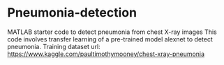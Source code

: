# Pneumonia-detection
MATLAB starter code to detect pneumonia from chest X-ray images
This code involves transfer learning of a pre-trained model alexnet to detect pneumonia.
Training dataset url: https://www.kaggle.com/paultimothymooney/chest-xray-pneumonia
